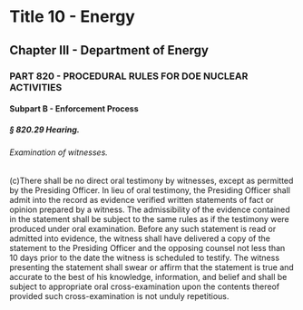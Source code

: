 
# Title 10 - Energy
## Chapter III - Department of Energy
### PART 820 - PROCEDURAL RULES FOR DOE NUCLEAR ACTIVITIES
#### Subpart B - Enforcement Process
##### § 820.29 Hearing.
###### Examination of witnesses.

(c)There shall be no direct oral testimony by witnesses, except as permitted by the Presiding Officer. In lieu of oral testimony, the Presiding Officer shall admit into the record as evidence verified written statements of fact or opinion prepared by a witness. The admissibility of the evidence contained in the statement shall be subject to the same rules as if the testimony were produced under oral examination. Before any such statement is read or admitted into evidence, the witness shall have delivered a copy of the statement to the Presiding Officer and the opposing counsel not less than 10 days prior to the date the witness is scheduled to testify. The witness presenting the statement shall swear or affirm that the statement is true and accurate to the best of his knowledge, information, and belief and shall be subject to appropriate oral cross-examination upon the contents thereof provided such cross-examination is not unduly repetitious.
